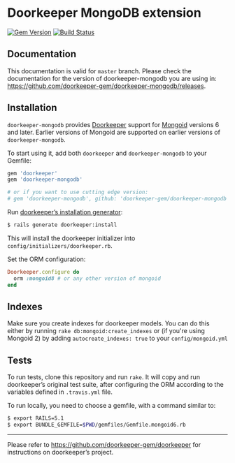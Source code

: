 # Doorkeeper MongoDB extension
[![Gem Version](https://badge.fury.io/rb/doorkeeper-mongodb.svg)](https://badge.fury.io/rb/doorkeeper-mongodb)
[![Build Status](https://travis-ci.org/doorkeeper-gem/doorkeeper-mongodb.svg?branch=master)](https://travis-ci.org/doorkeeper-gem/doorkeeper-mongodb)

## Documentation

This documentation is valid for `master` branch. Please check the documentation for the version
of doorkeeper-mongodb you are using in: https://github.com/doorkeeper-gem/doorkeeper-mongodb/releases.

## Installation

`doorkeeper-mongodb` provides [Doorkeeper](https://github.com/doorkeeper-gem/doorkeeper) support
for [Mongoid](https://github.com/mongodb/mongoid) versions 6 and later. Earlier versions of Mongoid
are supported on earlier versions of `doorkeeper-mongodb`.

To start using it, add both `doorkeeper` and `doorkeeper-mongodb` to your Gemfile:

```ruby
gem 'doorkeeper'
gem 'doorkeeper-mongodb'

# or if you want to use cutting edge version:
# gem 'doorkeeper-mongodb', github: 'doorkeeper-gem/doorkeeper-mongodb'
```

Run [doorkeeper’s installation generator]:

```bash
$ rails generate doorkeeper:install
```

[doorkeeper’s installation generator]: https://github.com/doorkeeper-gem/doorkeeper#installation

This will install the doorkeeper initializer into
`config/initializers/doorkeeper.rb`.

Set the ORM configuration:

```ruby
Doorkeeper.configure do
  orm :mongoid8 # or any other version of mongoid
end
```

## Indexes

Make sure you create indexes for doorkeeper models. You can do this either by
running `rake db:mongoid:create_indexes` or (if you're using Mongoid 2) by
adding `autocreate_indexes: true` to your `config/mongoid.yml`

## Tests

To run tests, clone this repository and run `rake`. It will copy and run
doorkeeper’s original test suite, after configuring the ORM according to the
variables defined in `.travis.yml` file.

To run locally, you need to choose a gemfile, with a command similar to:

```bash
$ export RAILS=5.1
$ export BUNDLE_GEMFILE=$PWD/gemfiles/Gemfile.mongoid6.rb
```

---

Please refer to https://github.com/doorkeeper-gem/doorkeeper for instructions on
doorkeeper’s project.
